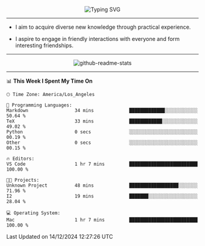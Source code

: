 <p align="center">
  <img src="https://readme-typing-svg.demolab.com?font=Fira+Code&weight=500&size=32&duration=2500&pause=1600&center=true&vCenter=true&random=false&width=1024&height=64&lines=Hi+there+%F0%9F%91%8B;I'm+delighted+you+could+make+it+here+%F0%9F%8E%89;I'm+Harry%2C+a+college+student+still+finding+my+way" alt="Typing SVG" />
</p>


---


- I aim to acquire diverse new knowledge through practical experience.

- I aspire to engage in friendly interactions with everyone and form interesting friendships.


---


<p align="center">
  <img src="https://github-readme-stats.vercel.app/api?username=Harry-Jing&show_icons=true" alt="github-readme-stats"/>
</p>


---

<!--START_SECTION:waka-->
📊 **This Week I Spent My Time On** 

```text
🕑︎ Time Zone: America/Los_Angeles

💬 Programming Languages: 
Markdown                 34 mins             █████████████░░░░░░░░░░░░   50.64 % 
TeX                      33 mins             ████████████░░░░░░░░░░░░░   49.02 % 
Python                   0 secs              ░░░░░░░░░░░░░░░░░░░░░░░░░   00.19 % 
Other                    0 secs              ░░░░░░░░░░░░░░░░░░░░░░░░░   00.15 % 

🔥 Editors: 
VS Code                  1 hr 7 mins         █████████████████████████   100.00 % 

🐱‍💻 Projects: 
Unknown Project          48 mins             ██████████████████░░░░░░░   71.96 % 
I2                       19 mins             ███████░░░░░░░░░░░░░░░░░░   28.04 % 

💻 Operating System: 
Mac                      1 hr 7 mins         █████████████████████████   100.00 % 
```


 Last Updated on 14/12/2024 12:27:26 UTC
<!--END_SECTION:waka-->
